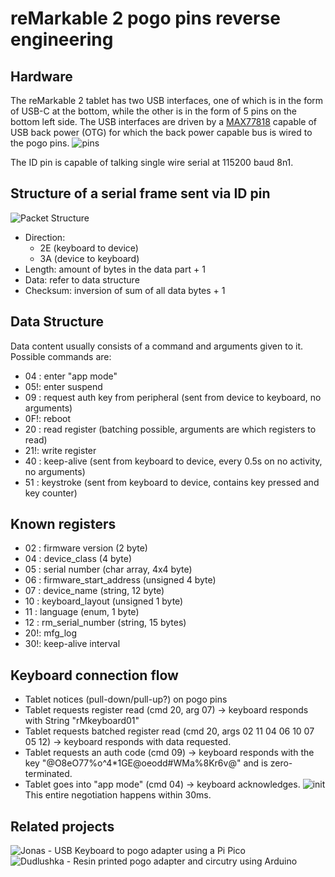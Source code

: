 # reMarkable 2 pogo pins reverse engineering

## Hardware
The reMarkable 2 tablet has two USB interfaces, one of which is in the form of USB-C at the bottom, while the other is in the form of 5 pins on the bottom left side. 
The USB interfaces are driven by a [MAX77818](https://www.analog.com/media/en/technical-documentation/data-sheets/MAX77818.pdf) capable of USB back power (OTG) for which the back power capable bus is wired to the pogo pins. 
![pins](https://github.com/pabloaul/rm2-pogo-com/assets/35423980/1daf98c5-a366-467d-9aa9-9fcda3983a65)

The ID pin is capable of talking single wire serial at 115200 baud 8n1. 

## Structure of a serial frame sent via ID pin
![Packet Structure](https://github.com/pabloaul/rm2-pogo-com/assets/35423980/e2cf386e-0075-4bc8-94dc-5746810920ad)

- Direction:
  - 2E (keyboard to device)
  - 3A (device to keyboard)
- Length:   amount of bytes in the data part + 1
- Data:     refer to data structure
- Checksum: inversion of sum of all data bytes + 1

## Data Structure
Data content usually consists of a command and arguments given to it.
Possible commands are:
- 04 : enter "app mode"
- 05!: enter suspend
- 09 : request auth key from peripheral (sent from device to keyboard, no arguments)
- 0F!: reboot
- 20 : read register (batching possible, arguments are which registers to read)
- 21!: write register 
- 40 : keep-alive (sent from keyboard to device, every 0.5s on no activity, no arguments)
- 51 : keystroke (sent from keyboard to device, contains key pressed and key counter)

## Known registers
- 02 : firmware version (2 byte) 
- 04 : device_class (4 byte)
- 05 : serial number (char array, 4x4 byte)
- 06 : firmware_start_address (unsigned 4 byte)
- 07 : device_name (string, 12 byte)
- 10 : keyboard_layout (unsigned 1 byte)
- 11 : language (enum, 1 byte)
- 12 : rm_serial_number (string, 15 bytes)
- 20!: mfg_log 
- 30!: keep-alive interval

## Keyboard connection flow
- Tablet notices (pull-down/pull-up?) on pogo pins
- Tablet requests register read (cmd 20, arg 07) -> keyboard responds with String "rMkeyboard01"
- Tablet requests batched register read (cmd 20, args 02 11 04 06 10 07 05 12) -> keyboard responds with data requested.
- Tablet requests an auth code (cmd 09) -> keyboard responds with the key "@O8eO77%o^4*1GE@oeodd#WMa%8Kr6v@" and is zero-terminated.
- Tablet goes into "app mode" (cmd 04) -> keyboard acknowledges.
![init](https://github.com/pabloaul/rm2-pogo-com/assets/35423980/907e60ae-b951-4206-802d-f7f9d35d2549)
This entire negotiation happens within 30ms.

## Related projects
![Jonas - USB Keyboard to pogo adapter using a Pi Pico](https://github.com/jonasoberschweiber/remarkable-keyboard-adapter/)\
![Dudlushka - Resin printed pogo adapter and circutry using Arduino](https://github.com/Dudlushka/Remarkable_TypeFolio_Pretender)
